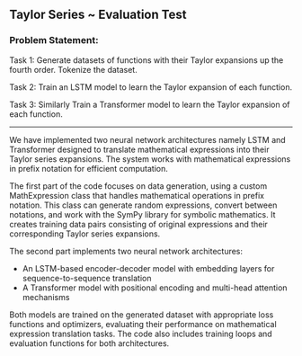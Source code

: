 ## Taylor Series ~ Evaluation Test

### Problem Statement:
Task 1: Generate datasets of functions with their Taylor expansions up the fourth order. Tokenize the dataset.

Task 2: Train an LSTM model to learn the Taylor expansion of each function.

Task 3: Similarly Train a Transformer model to learn the Taylor expansion of each function.

---

We have implemented two neural network architectures namely LSTM and Transformer designed to translate mathematical expressions into their Taylor series expansions. The system works with mathematical expressions in prefix notation for efficient computation.

The first part of the code focuses on data generation, using a custom MathExpression class that handles mathematical operations in prefix notation. This class can generate random expressions, convert between notations, and work with the SymPy library for symbolic mathematics. It creates training data pairs consisting of original expressions and their corresponding Taylor series expansions.

The second part implements two neural network architectures:

+ An LSTM-based encoder-decoder model with embedding layers for sequence-to-sequence translation
+ A Transformer model with positional encoding and multi-head attention mechanisms

Both models are trained on the generated dataset with appropriate loss functions and optimizers, evaluating their performance on mathematical expression translation tasks. The code also includes training loops and evaluation functions for both architectures.

